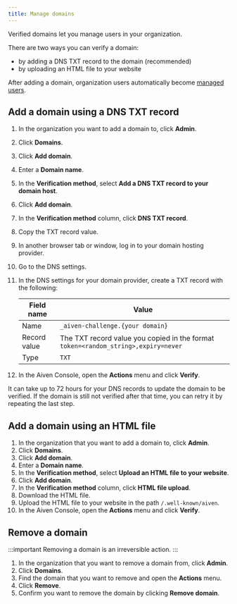 ```yaml
---
title: Manage domains
---
```


Verified domains let you manage users in your organization.

There are two ways you can verify a domain:

-   by adding a DNS TXT record to the domain (recommended)
-   by uploading an HTML file to your website

After adding a domain, organization users automatically become
[managed users](/docs/platform/concepts/managed-users).

## Add a domain using a DNS TXT record

1. In the organization you want to add a domain to, click **Admin**.

1. Click **Domains**.

1. Click **Add domain**.

1. Enter a **Domain name**.

1. In the **Verification method**, select **Add a DNS TXT record to
    your domain host**.

1. Click **Add domain**.

1. In the **Verification method** column, click **DNS TXT record**.

1. Copy the TXT record value.

1. In another browser tab or window, log in to your domain hosting
    provider.

1. Go to the DNS settings.

1. In the DNS settings for your domain provider, create a TXT record
   with the following:

   | Field name   | Value                                                                              |
   | ------------ | ---------------------------------------------------------------------------------- |
   | Name         | `_aiven-challenge.{your domain}`                                                   |
   | Record value | The TXT record value you copied in the format `token=<random_string>,expiry=never` |
   | Type         | `TXT`                                                                              |

12. In the Aiven Console, open the **Actions** menu and click
    **Verify**.

It can take up to 72 hours for your DNS records to update the domain to
be verified. If the domain is still not verified after that time, you
can retry it by repeating the last step.

## Add a domain using an HTML file

1. In the organization that you want to add a domain to, click
    **Admin**.
1. Click **Domains**.
1. Click **Add domain**.
1. Enter a **Domain name**.
1. In the **Verification method**, select **Upload an HTML file to your
    website**.
1. Click **Add domain**.
1. In the **Verification method** column, click **HTML file upload**.
1. Download the HTML file.
1. Upload the HTML file to your website in the path
    `/.well-known/aiven`.
10. In the Aiven Console, open the **Actions** menu and click
    **Verify**.

## Remove a domain

:::important
Removing a domain is an irreversible action.
:::

1. In the organization that you want to remove a domain from, click
    **Admin**.
1. Click **Domains**.
1. Find the domain that you want to remove and open the **Actions**
    menu.
1. Click **Remove**.
1. Confirm you want to remove the domain by clicking **Remove domain**.
